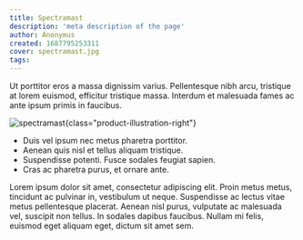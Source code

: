 ```yaml
---
title: Spectramast
description: 'meta description of the page'
author: Anonymus
created: 1687795253311
cover: spectramast.jpg
tags:
---
```


Ut porttitor eros a massa dignissim varius. Pellentesque nibh arcu, tristique at lorem euismod, efficitur tristique massa. Interdum et malesuada fames ac ante ipsum primis in faucibus.

<!-- more -->

![spectramast](/images/products/spectramast.jpg){class="product-illustration-right"}

- Duis vel ipsum nec metus pharetra porttitor. 
- Aenean quis nisl et tellus aliquam tristique. 
- Suspendisse potenti. Fusce sodales feugiat sapien. 
- Cras ac pharetra purus, et ornare ante. 

Lorem ipsum dolor sit amet, consectetur adipiscing elit. Proin metus metus, tincidunt ac pulvinar in, vestibulum ut neque. Suspendisse ac lectus vitae metus pellentesque placerat. Aenean nisl purus, vulputate ac malesuada vel, suscipit non tellus. In sodales dapibus faucibus. Nullam mi felis, euismod eget aliquam eget, dictum sit amet sem. 